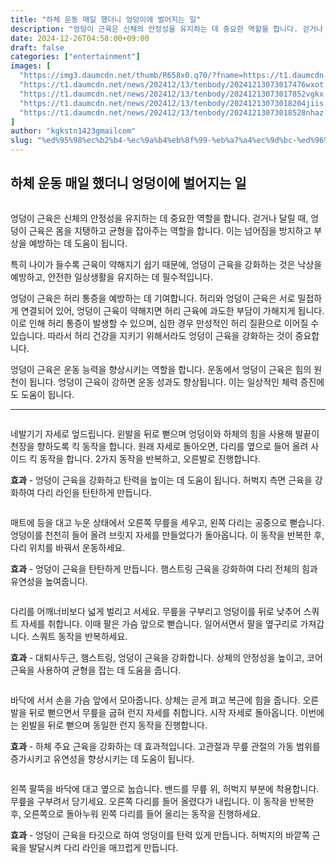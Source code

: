 ```yaml
---
title: "하체 운동 매일 했더니 엉덩이에 벌어지는 일"
description: "엉덩이 근육은 신체의 안정성을 유지하는 데 중요한 역할을 합니다. 걷거나 달릴 때, 엉덩이 근육은 몸을 지탱하고 균형을 잡아주는 역할을 합니다. 이는 넘어짐을 방지하고 부상을 예방하는 데 도움이 됩니다."
date: 2024-12-26T04:58:00+09:00
draft: false
categories: ["entertainment"]
images: [
  "https://img3.daumcdn.net/thumb/R658x0.q70/?fname=https://t1.daumcdn.net/news/202412/13/tenbody/20241213073017197kvea.jpg"
  "https://t1.daumcdn.net/news/202412/13/tenbody/20241213073017476wxot.gif"
  "https://t1.daumcdn.net/news/202412/13/tenbody/20241213073017852vgkx.gif"
  "https://t1.daumcdn.net/news/202412/13/tenbody/20241213073018204jiis.gif"
  "https://t1.daumcdn.net/news/202412/13/tenbody/20241213073018528nhaz.gif"
]
author: "kgkstn1423gmailcom"
slug: "%ed%95%98%ec%b2%b4-%ec%9a%b4%eb%8f%99-%eb%a7%a4%ec%9d%bc-%ed%96%88%eb%8d%94%eb%8b%88-%ec%97%89%eb%8d%a9%ec%9d%b4%ec%97%90-%eb%b2%8c%ec%96%b4%ec%a7%80%eb%8a%94-%ec%9d%bc"
---
```


<h2 >하체 운동 매일 했더니 엉덩이에 벌어지는 일</h2> <figure ><img src="https://img3.daumcdn.net/thumb/R658x0.q70/?fname=https://t1.daumcdn.net/news/202412/13/tenbody/20241213073017197kvea.jpg" alt=""/></figure> <p>엉덩이 근육은 신체의 안정성을 유지하는 데 중요한 역할을 합니다. 걷거나 달릴 때, 엉덩이 근육은 몸을 지탱하고 균형을 잡아주는 역할을 합니다. 이는 넘어짐을 방지하고 부상을 예방하는 데 도움이 됩니다.</p> <p>특히 나이가 들수록 근육이 약해지기 쉽기 때문에, 엉덩이 근육을 강화하는 것은 낙상을 예방하고, 안전한 일상생활을 유지하는 데 필수적입니다.</p> <p>엉덩이 근육은 허리 통증을 예방하는 데 기여합니다. 허리와 엉덩이 근육은 서로 밀접하게 연결되어 있어, 엉덩이 근육이 약해지면 허리 근육에 과도한 부담이 가해지게 됩니다. 이로 인해 허리 통증이 발생할 수 있으며, 심한 경우 만성적인 허리 질환으로 이어질 수 있습니다. 따라서 허리 건강을 지키기 위해서라도 엉덩이 근육을 강화하는 것이 중요합니다.</p> <p>엉덩이 근육은 운동 능력을 향상시키는 역할을 합니다. 운동에서 엉덩이 근육은 힘의 원천이 됩니다. 엉덩이 근육이 강하면 운동 성과도 향상됩니다. 이는 일상적인 체력 증진에도 도움이 됩니다.</p> <hr /> <figure ><img src="https://t1.daumcdn.net/news/202412/13/tenbody/20241213073017476wxot.gif" alt=""/></figure> <p>네발기기 자세로 엎드립니다. 왼발을 뒤로 뻗으며 엉덩이와 하체의 힘을 사용해 발끝이 천장을 향하도록 킥 동작을 합니다. 원래 자세로 돌아오면, 다리를 옆으로 들어 올려 사이드 킥 동작을 합니다. 2가지 동작을 반복하고, 오른발로 진행합니다.</p> <p><strong>효과</strong> - 엉덩이 근육을 강화하고 탄력을 높이는 데 도움이 됩니다. 허벅지 측면 근육을 강화하여 다리 라인을 탄탄하게 만듭니다.</p> <figure ><img src="https://t1.daumcdn.net/news/202412/13/tenbody/20241213073017852vgkx.gif" alt=""/></figure> <p>매트에 등을 대고 누운 상태에서 오른쪽 무릎을 세우고, 왼쪽 다리는 공중으로 뻗습니다. 엉덩이를 천천히 들어 올려 브릿지 자세를 만들었다가 돌아옵니다. 이 동작을 반복한 후, 다리 위치를 바꿔서 운동하세요.</p> <p><strong>효과</strong> - 엉덩이 근육을 탄탄하게 만듭니다. 햄스트링 근육을 강화하여 다리 전체의 힘과 유연성을 높여줍니다.</p> <figure ><img src="https://t1.daumcdn.net/news/202412/13/tenbody/20241213073018204jiis.gif" alt=""/></figure> <p>다리를 어깨너비보다 넓게 벌리고 서세요. 무릎을 구부리고 엉덩이를 뒤로 낮추어 스쿼트 자세를 취합니다. 이때 팔은 가슴 앞으로 뻗습니다. 일어서면서 팔을 옆구리로 가져갑니다. 스쿼트 동작을 반복하세요.</p> <p><strong>효과</strong> - 대퇴사두근, 햄스트링, 엉덩이 근육을 강화합니다. 상체의 안정성을 높이고, 코어 근육을 사용하여 균형을 잡는 데 도움을 줍니다.</p> <figure ><img src="https://t1.daumcdn.net/news/202412/13/tenbody/20241213073018528nhaz.gif" alt=""/></figure> <p>바닥에 서서 손을 가슴 앞에서 모아줍니다. 상체는 곧게 펴고 복근에 힘을 줍니다. 오른발을 뒤로 뻗으면서 무릎을 굽혀 런지 자세를 취합니다. 시작 자세로 돌아옵니다. 이번에는 왼발을 뒤로 뻗으며 동일한 런지 동작을 진행합니다.</p> <p><strong>효과</strong> - 하체 주요 근육을 강화하는 데 효과적입니다. 고관절과 무릎 관절의 가동 범위를 증가시키고 유연성을 향상시키는 데 도움이 됩니다.</p> <figure ><img src="https://t1.daumcdn.net/news/202412/13/tenbody/20241213073018863npcs.gif" alt=""/></figure> <p>왼쪽 팔뚝을 바닥에 대고 옆으로 눕습니다. 밴드를 무릎 위, 허벅지 부분에 착용합니다. 무릎을 구부려서 당기세요. 오른쪽 다리를 들어 올렸다가 내립니다. 이 동작을 반복한 후, 오른쪽으로 돌아누워 왼쪽 다리를 들어 올리는 동작을 진행하세요.</p> <p><strong>효과</strong> - 엉덩이 근육을 타깃으로 하여 엉덩이를 탄력 있게 만듭니다. 허벅지의 바깥쪽 근육을 발달시켜 다리 라인을 매끄럽게 만듭니다.</p>
